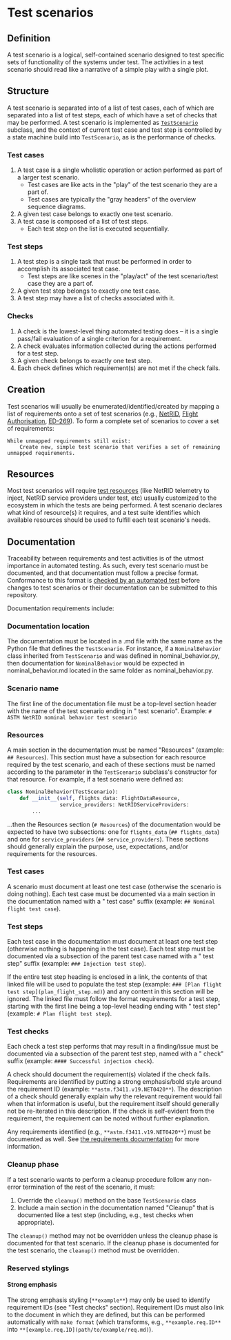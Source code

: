 # Test scenarios

## Definition

A test scenario is a logical, self-contained scenario designed to test specific sets of functionality of the systems under test.  The activities in a test scenario should read like a narrative of a simple play with a single plot.

## Structure

A test scenario is separated into of a list of test cases, each of which are separated into a list of test steps, each of which have a set of checks that may be performed.  A test scenario is implemented as [`TestScenario`](scenario.py) subclass, and the context of current test case and test step is controlled by a state machine build into `TestScenario`, as is the performance of checks.

### Test cases

1. A test case is a single wholistic operation or action performed as part of a larger test scenario.
    * Test cases are like acts in the "play" of the test scenario they are a part of.
    * Test cases are typically the "gray headers” of the overview sequence diagrams.
2. A given test case belongs to exactly one test scenario.
3. A test case is composed of a list of test steps.
    * Each test step on the list is executed sequentially.

### Test steps

1. A test step is a single task that must be performed in order to accomplish its associated test case.
    * Test steps are like scenes in the "play/act" of the test scenario/test case they are a part of.
2. A given test step belongs to exactly one test case.
3. A test step may have a list of checks associated with it.

### Checks

1. A check is the lowest-level thing automated testing does – it is a single pass/fail evaluation of a single criterion for a requirement.
2. A check evaluates information collected during the actions performed for a test step.
3. A given check belongs to exactly one test step.
4. Each check defines which requirement(s) are not met if the check fails.

## Creation

Test scenarios will usually be enumerated/identified/created by mapping a list of requirements onto a set of test scenarios (e.g., [NetRID](https://docs.google.com/spreadsheets/d/1YByckmK6hfMrGec53CxRM2BPvcgm6HQNoFxOrOEfrUQ/edit#gid=0), [Flight Authorisation](https://docs.google.com/spreadsheets/d/1IJkNS21Ps-2411LGhXBqWF7inQnPVeEA23dWjXpCR-M/edit#gid=0), [ED-269](https://docs.google.com/spreadsheets/d/1NIlRHtWzBXOyJ58pYimhDQDqsEyToTQRu2ma3AYXWEU/edit)).  To form a complete set of scenarios to cover a set of requirements:

    While unmapped requirements still exist:
        Create new, simple test scenario that verifies a set of remaining unmapped requirements.

## Resources

Most test scenarios will require [test resources](../resources/README.md) (like NetRID telemetry to inject, NetRID service providers under test, etc) usually customized to the ecosystem in which the tests are being performed.  A test scenario declares what kind of resource(s) it requires, and a test suite identifies which available resources should be used to fulfill each test scenario's needs.

## Documentation

Traceability between requirements and test activities is of the utmost importance in automated testing.  As such, every test scenario must be documented, and that documentation must follow a precise format.  Conformance to this format is [checked by an automated test](../scripts/validate_test_definitions.sh) before changes to test scenarios or their documentation can be submitted to this repository.

Documentation requirements include:

### Documentation location

The documentation must be located in a .md file with the same name as the Python file that defines the `TestScenario`.  For instance, if a `NominalBehavior` class inherited from `TestScenario` and was defined in nominal_behavior.py, then documentation for `NominalBehavior` would be expected in nominal_behavior.md located in the same folder as nominal_behavior.py.

### Scenario name

The first line of the documentation file must be a top-level section header with the name of the test scenario ending in " test scenario".  Example: `# ASTM NetRID nominal behavior test scenario`

### Resources

A main section in the documentation must be named "Resources" (example: `## Resources`).  This section must have a subsection for each resource required by the test scenario, and each of these sections must be named according to the parameter in the `TestScenario` subclass's constructor for that resource.  For example, if a test scenario were defined as:

```python
class NominalBehavior(TestScenario):
    def __init__(self, flights_data: FlightDataResource,
                 service_providers: NetRIDServiceProviders:
        ...
```

...then the Resources section (`# Resources`) of the documentation would be expected to have two subsections: one for `flights_data` (`## flights_data`) and one for `service_providers` (`## service_providers`).  These sections should generally explain the purpose, use, expectations, and/or requirements for the resources.

### Test cases

A scenario must document at least one test case (otherwise the scenario is doing nothing).  Each test case must be documented via a main section in the documentation named with a " test case" suffix (example: `## Nominal flight test case`).

### Test steps

Each test case in the documentation must document at least one test step (otherwise nothing is happening in the test case).  Each test step must be documented via a subsection of the parent test case named with a " test step" suffix (example: `### Injection test step`).

If the entire test step heading is enclosed in a link, the contents of that linked file will be used to populate the test step (example: `### [Plan flight test step](plan_flight_step.md)`) and any content in this section will be ignored.  The linked file must follow the format requirements for a test step, starting with the first line being a top-level heading ending with " test step" (example: `# Plan flight test step`).

### Test checks

Each check a test step performs that may result in a finding/issue must be documented via a subsection of the parent test step, named with a " check" suffix (example: `#### Successful injection check`).

A check should document the requirement(s) violated if the check fails.  Requirements are identified by putting a strong emphasis/bold style around the requirement ID (example: `**astm.f3411.v19.NET0420**`).  The description of a check should generally explain why the relevant requirement would fail when that information is useful, but the requirement itself should generally not be re-iterated in this description.  If the check is self-evident from the requirement, the requirement can be noted without further explanation.

Any requirements identified (e.g., `**astm.f3411.v19.NET0420**`) must be documented as well.  See [the requirements documentation](../requirements/README.md) for more information.

### Cleanup phase

If a test scenario wants to perform a cleanup procedure follow any non-error termination of the rest of the scenario, it must:

1) Override the `cleanup()` method on the base `TestScenario` class
2) Include a main section in the documentation named "Cleanup" that is documented like a test step (including, e.g., test checks when appropriate).

The `cleanup()` method may not be overridden unless the cleanup phase is documented for that test scenario.  If the cleanup phase is documented for the test scenario, the `cleanup()` method must be overridden.

### Reserved stylings

#### Strong emphasis

The strong emphasis styling (`**example**`) may only be used to identify requirement IDs (see "Test checks" section).  Requirement IDs must also link to the document in which they are defined, but this can be performed automatically with `make format` (which transforms, e.g., `**example.req.ID**` into `**[example.req.ID](path/to/example/req.md)`).
